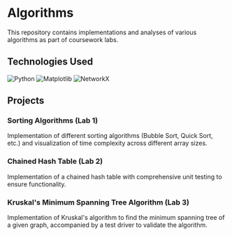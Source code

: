 # Algorithms

This repository contains implementations and analyses of various algorithms as part of coursework labs.

## Technologies Used
![Python](https://img.shields.io/badge/Python-3776AB.svg?logo=python&logoColor=white)
![Matplotlib](https://img.shields.io/badge/Matplotlib-11557c.svg?logo=matplotlib&logoColor=white)
![NetworkX](https://img.shields.io/badge/NetworkX-7f7f7f.svg?logo=networkx&logoColor=white)

## Projects
### Sorting Algorithms (Lab 1)
Implementation of different sorting algorithms (Bubble Sort, Quick Sort, etc.) and visualization of time complexity across different array sizes.

### Chained Hash Table (Lab 2)
Implementation of a chained hash table with comprehensive unit testing to ensure functionality.

### Kruskal's Minimum Spanning Tree Algorithm (Lab 3)
Implementation of Kruskal's algorithm to find the minimum spanning tree of a given graph, accompanied by a test driver to validate the algorithm.
